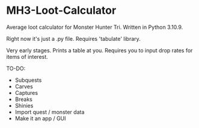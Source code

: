 # MH3-Loot-Calculator
Average loot calculator for Monster Hunter Tri. Written in Python 3.10.9.

Right now it's just a .py file. Requires 'tabulate' library.

Very early stages.
Prints a table at you. Requires you to input drop rates for items of interest.

TO-DO:
 - Subquests
 - Carves
 - Captures
 - Breaks
 - Shinies
 - Import quest / monster data
 - Make it an app / GUI
